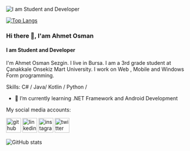 ![I am Student and Developer](https://instagram.fyei1-1.fna.fbcdn.net/v/t51.2885-15/e35/p240x240/153261295_1339511886404117_3836695388140756771_n.jpg?tp=1&_nc_ht=instagram.fyei1-1.fna.fbcdn.net&_nc_cat=105&_nc_ohc=SRIE7s-N6A4AX-W5w9w&oh=81e4f48ba38dcc551d18208a46cd0853&oe=60698D4C&ig_cache_key=MjUxNjQwNjYzMjg3NTk5MTM4Mw%3D%3D.2)              

[![Top Langs](https://github-readme-stats.vercel.app/api/top-langs/?username=AhmetOsmn)](https://github.com/anuraghazra/github-readme-stats)



### Hi there 👋, I'am Ahmet Osman
#### I am Student and Developer


I'm Ahmet Osman Sezgin. I live in Bursa. I am a 3rd grade student at Çanakkale Onsekiz Mart University. I work on Web , Mobile and Windows Form programming.


Skills: C# / Java/ Kotlin / Python /

- 🌱 I’m currently learning .NET Framework and Android Development  


My social media accounts:

[<img src='https://cdn.jsdelivr.net/npm/simple-icons@3.0.1/icons/github.svg' alt='github' height='40'>](https://github.com/AhmetOsmn)  [<img src='https://cdn.jsdelivr.net/npm/simple-icons@3.0.1/icons/linkedin.svg' alt='linkedin' height='40'>](https://www.linkedin.com/in/ahmet-osman-sezgin-9836761b1/)  [<img src='https://cdn.jsdelivr.net/npm/simple-icons@3.0.1/icons/instagram.svg' alt='instagram' height='40'>](https://www.instagram.com/ahmetosman.sezgin/)  [<img src='https://cdn.jsdelivr.net/npm/simple-icons@3.0.1/icons/twitter.svg' alt='twitter' height='40'>](https://twitter.com/AhmetOsmanSezg2)  






![GitHub stats](https://github-readme-stats.vercel.app/api?username=AhmetOsmn&show_icons=true)  

